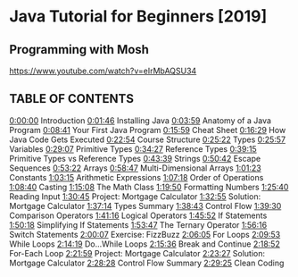 # Java Tutorial for Beginners [2019]
## Programming with Mosh
https://www.youtube.com/watch?v=eIrMbAQSU34

## TABLE OF CONTENTS 
<yt-formatted-string class="content style-scope ytd-video-secondary-info-renderer" force-default-style="" split-lines="">
</span><a class="yt-simple-endpoint style-scope yt-formatted-string" spellcheck="false" href="/watch?v=eIrMbAQSU34&amp;t=0s" dir="auto">0:00:00</a><span dir="auto" class="style-scope yt-formatted-string"> Introduction 
</span><a class="yt-simple-endpoint style-scope yt-formatted-string" spellcheck="false" href="/watch?v=eIrMbAQSU34&amp;t=106s" dir="auto">0:01:46</a><span dir="auto" class="style-scope yt-formatted-string"> Installing Java
</span><a class="yt-simple-endpoint style-scope yt-formatted-string" spellcheck="false" href="/watch?v=eIrMbAQSU34&amp;t=239s" dir="auto">0:03:59</a><span dir="auto" class="style-scope yt-formatted-string"> Anatomy of a Java Program 
</span><a class="yt-simple-endpoint style-scope yt-formatted-string" spellcheck="false" href="/watch?v=eIrMbAQSU34&amp;t=521s" dir="auto">0:08:41</a><span dir="auto" class="style-scope yt-formatted-string"> Your First Java Program 
</span><a class="yt-simple-endpoint style-scope yt-formatted-string" spellcheck="false" href="/watch?v=eIrMbAQSU34&amp;t=959s" dir="auto">0:15:59</a><span dir="auto" class="style-scope yt-formatted-string"> Cheat Sheet 
</span><a class="yt-simple-endpoint style-scope yt-formatted-string" spellcheck="false" href="/watch?v=eIrMbAQSU34&amp;t=989s" dir="auto">0:16:29</a><span dir="auto" class="style-scope yt-formatted-string"> How Java Code Gets Executed 
</span><a class="yt-simple-endpoint style-scope yt-formatted-string" spellcheck="false" href="/watch?v=eIrMbAQSU34&amp;t=1374s" dir="auto">0:22:54</a><span dir="auto" class="style-scope yt-formatted-string"> Course Structure
</span><a class="yt-simple-endpoint style-scope yt-formatted-string" spellcheck="false" href="/watch?v=eIrMbAQSU34&amp;t=1522s" dir="auto">0:25:22</a><span dir="auto" class="style-scope yt-formatted-string"> Types
</span><a class="yt-simple-endpoint style-scope yt-formatted-string" spellcheck="false" href="/watch?v=eIrMbAQSU34&amp;t=1557s" dir="auto">0:25:57</a><span dir="auto" class="style-scope yt-formatted-string"> Variables
</span><a class="yt-simple-endpoint style-scope yt-formatted-string" spellcheck="false" href="/watch?v=eIrMbAQSU34&amp;t=1747s" dir="auto">0:29:07</a><span dir="auto" class="style-scope yt-formatted-string"> Primitive Types
</span><a class="yt-simple-endpoint style-scope yt-formatted-string" spellcheck="false" href="/watch?v=eIrMbAQSU34&amp;t=2067s" dir="auto">0:34:27</a><span dir="auto" class="style-scope yt-formatted-string"> Reference Types
</span><a class="yt-simple-endpoint style-scope yt-formatted-string" spellcheck="false" href="/watch?v=eIrMbAQSU34&amp;t=2355s" dir="auto">0:39:15</a><span dir="auto" class="style-scope yt-formatted-string"> Primitive Types vs Reference Types 
</span><a class="yt-simple-endpoint style-scope yt-formatted-string" spellcheck="false" href="/watch?v=eIrMbAQSU34&amp;t=2619s" dir="auto">0:43:39</a><span dir="auto" class="style-scope yt-formatted-string"> Strings
</span><a class="yt-simple-endpoint style-scope yt-formatted-string" spellcheck="false" href="/watch?v=eIrMbAQSU34&amp;t=3042s" dir="auto">0:50:42</a><span dir="auto" class="style-scope yt-formatted-string"> Escape Sequences 
</span><a class="yt-simple-endpoint style-scope yt-formatted-string" spellcheck="false" href="/watch?v=eIrMbAQSU34&amp;t=3202s" dir="auto">0:53:22</a><span dir="auto" class="style-scope yt-formatted-string"> Arrays
</span><a class="yt-simple-endpoint style-scope yt-formatted-string" spellcheck="false" href="/watch?v=eIrMbAQSU34&amp;t=3527s" dir="auto">0:58:47</a><span dir="auto" class="style-scope yt-formatted-string"> Multi-Dimensional Arrays 
</span><a class="yt-simple-endpoint style-scope yt-formatted-string" spellcheck="false" href="/watch?v=eIrMbAQSU34&amp;t=3683s" dir="auto">1:01:23</a><span dir="auto" class="style-scope yt-formatted-string"> Constants
</span><a class="yt-simple-endpoint style-scope yt-formatted-string" spellcheck="false" href="/watch?v=eIrMbAQSU34&amp;t=3795s" dir="auto">1:03:15</a><span dir="auto" class="style-scope yt-formatted-string"> Arithmetic Expressions 
</span><a class="yt-simple-endpoint style-scope yt-formatted-string" spellcheck="false" href="/watch?v=eIrMbAQSU34&amp;t=4038s" dir="auto">1:07:18</a><span dir="auto" class="style-scope yt-formatted-string"> Order of Operations 
</span><a class="yt-simple-endpoint style-scope yt-formatted-string" spellcheck="false" href="/watch?v=eIrMbAQSU34&amp;t=4120s" dir="auto">1:08:40</a><span dir="auto" class="style-scope yt-formatted-string"> Casting
</span><a class="yt-simple-endpoint style-scope yt-formatted-string" spellcheck="false" href="/watch?v=eIrMbAQSU34&amp;t=4508s" dir="auto">1:15:08</a><span dir="auto" class="style-scope yt-formatted-string"> The Math Class 
</span><a class="yt-simple-endpoint style-scope yt-formatted-string" spellcheck="false" href="/watch?v=eIrMbAQSU34&amp;t=4790s" dir="auto">1:19:50</a><span dir="auto" class="style-scope yt-formatted-string"> Formatting Numbers 
</span><a class="yt-simple-endpoint style-scope yt-formatted-string" spellcheck="false" href="/watch?v=eIrMbAQSU34&amp;t=5140s" dir="auto">1:25:40</a><span dir="auto" class="style-scope yt-formatted-string"> Reading Input
</span><a class="yt-simple-endpoint style-scope yt-formatted-string" spellcheck="false" href="/watch?v=eIrMbAQSU34&amp;t=5445s" dir="auto">1:30:45</a><span dir="auto" class="style-scope yt-formatted-string"> Project: Mortgage Calculator 
</span><a class="yt-simple-endpoint style-scope yt-formatted-string" spellcheck="false" href="/watch?v=eIrMbAQSU34&amp;t=5575s" dir="auto">1:32:55</a><span dir="auto" class="style-scope yt-formatted-string"> Solution: Mortgage Calculator 
</span><a class="yt-simple-endpoint style-scope yt-formatted-string" spellcheck="false" href="/watch?v=eIrMbAQSU34&amp;t=5834s" dir="auto">1:37:14</a><span dir="auto" class="style-scope yt-formatted-string"> Types Summary
</span><a class="yt-simple-endpoint style-scope yt-formatted-string" spellcheck="false" href="/watch?v=eIrMbAQSU34&amp;t=5923s" dir="auto">1:38:43</a><span dir="auto" class="style-scope yt-formatted-string"> Control Flow 
</span><a class="yt-simple-endpoint style-scope yt-formatted-string" spellcheck="false" href="/watch?v=eIrMbAQSU34&amp;t=5970s" dir="auto">1:39:30</a><span dir="auto" class="style-scope yt-formatted-string"> Comparison Operators 
</span><a class="yt-simple-endpoint style-scope yt-formatted-string" spellcheck="false" href="/watch?v=eIrMbAQSU34&amp;t=6076s" dir="auto">1:41:16</a><span dir="auto" class="style-scope yt-formatted-string"> Logical Operators
</span><a class="yt-simple-endpoint style-scope yt-formatted-string" spellcheck="false" href="/watch?v=eIrMbAQSU34&amp;t=6352s" dir="auto">1:45:52</a><span dir="auto" class="style-scope yt-formatted-string"> If Statements
</span><a class="yt-simple-endpoint style-scope yt-formatted-string" spellcheck="false" href="/watch?v=eIrMbAQSU34&amp;t=6618s" dir="auto">1:50:18</a><span dir="auto" class="style-scope yt-formatted-string"> Simplifying If Statements 
</span><a class="yt-simple-endpoint style-scope yt-formatted-string" spellcheck="false" href="/watch?v=eIrMbAQSU34&amp;t=6827s" dir="auto">1:53:47</a><span dir="auto" class="style-scope yt-formatted-string"> The Ternary Operator
</span><a class="yt-simple-endpoint style-scope yt-formatted-string" spellcheck="false" href="/watch?v=eIrMbAQSU34&amp;t=6976s" dir="auto">1:56:16</a><span dir="auto" class="style-scope yt-formatted-string"> Switch Statements
</span><a class="yt-simple-endpoint style-scope yt-formatted-string" spellcheck="false" href="/watch?v=eIrMbAQSU34&amp;t=7207s" dir="auto">2:00:07</a><span dir="auto" class="style-scope yt-formatted-string"> Exercise: FizzBuzz
</span><a class="yt-simple-endpoint style-scope yt-formatted-string" spellcheck="false" href="/watch?v=eIrMbAQSU34&amp;t=7565s" dir="auto">2:06:05</a><span dir="auto" class="style-scope yt-formatted-string"> For Loops
</span><a class="yt-simple-endpoint style-scope yt-formatted-string" spellcheck="false" href="/watch?v=eIrMbAQSU34&amp;t=7793s" dir="auto">2:09:53</a><span dir="auto" class="style-scope yt-formatted-string"> While Loops
</span><a class="yt-simple-endpoint style-scope yt-formatted-string" spellcheck="false" href="/watch?v=eIrMbAQSU34&amp;t=8059s" dir="auto">2:14:19</a><span dir="auto" class="style-scope yt-formatted-string"> Do...While Loops
</span><a class="yt-simple-endpoint style-scope yt-formatted-string" spellcheck="false" href="/watch?v=eIrMbAQSU34&amp;t=8136s" dir="auto">2:15:36</a><span dir="auto" class="style-scope yt-formatted-string"> Break and Continue
</span><a class="yt-simple-endpoint style-scope yt-formatted-string" spellcheck="false" href="/watch?v=eIrMbAQSU34&amp;t=8332s" dir="auto">2:18:52</a><span dir="auto" class="style-scope yt-formatted-string"> For-Each Loop
</span><a class="yt-simple-endpoint style-scope yt-formatted-string" spellcheck="false" href="/watch?v=eIrMbAQSU34&amp;t=8519s" dir="auto">2:21:59</a><span dir="auto" class="style-scope yt-formatted-string"> Project: Mortgage Calculator 
</span><a class="yt-simple-endpoint style-scope yt-formatted-string" spellcheck="false" href="/watch?v=eIrMbAQSU34&amp;t=8607s" dir="auto">2:23:27</a><span dir="auto" class="style-scope yt-formatted-string"> Solution: Mortgage Calculator 
</span><a class="yt-simple-endpoint style-scope yt-formatted-string" spellcheck="false" href="/watch?v=eIrMbAQSU34&amp;t=8908s" dir="auto">2:28:28</a><span dir="auto" class="style-scope yt-formatted-string"> Control Flow Summary 
</span><a class="yt-simple-endpoint style-scope yt-formatted-string" spellcheck="false" href="/watch?v=eIrMbAQSU34&amp;t=8965s" dir="auto">2:29:25</a><span dir="auto" class="style-scope yt-formatted-string"> Clean Coding
</yt-formatted-string>